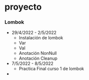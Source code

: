 # proyecto

### Lombok

- 29/4/2022 - 2/5/2022
  - Instalación de lombok
  - Var
  - Val
  - Anotación NonNull
  - Anotación Cleanup
- 7/5/2022 - 8/5/2022
  - Practica Final curso 1 de lombok  
-

